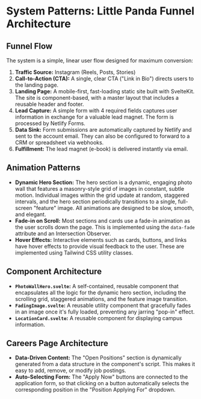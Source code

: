 # System Patterns: Little Panda Funnel Architecture

## Funnel Flow
The system is a simple, linear user flow designed for maximum conversion:

1.  **Traffic Source:** Instagram (Reels, Posts, Stories)
2.  **Call-to-Action (CTA):** A single, clear CTA ("Link in Bio") directs users to the landing page.
3.  **Landing Page:** A mobile-first, fast-loading static site built with SvelteKit. The site is component-based, with a master layout that includes a reusable header and footer.
4.  **Lead Capture:** A simple form with 4 required fields captures user information in exchange for a valuable lead magnet. The form is processed by Netlify Forms.
5.  **Data Sink:** Form submissions are automatically captured by Netlify and sent to the account email. They can also be configured to forward to a CRM or spreadsheet via webhooks.
6.  **Fulfillment:** The lead magnet (e-book) is delivered instantly via email.

## Animation Patterns
- **Dynamic Hero Section:** The hero section is a dynamic, engaging photo wall that features a masonry-style grid of images in constant, subtle motion. Individual images within the grid update at random, staggered intervals, and the hero section periodically transitions to a single, full-screen "feature" image. All animations are designed to be slow, smooth, and elegant.
- **Fade-in on Scroll:** Most sections and cards use a fade-in animation as the user scrolls down the page. This is implemented using the `data-fade` attribute and an Intersection Observer.
- **Hover Effects:** Interactive elements such as cards, buttons, and links have hover effects to provide visual feedback to the user. These are implemented using Tailwind CSS utility classes.

## Component Architecture
- **`PhotoWallHero.svelte`:** A self-contained, reusable component that encapsulates all the logic for the dynamic hero section, including the scrolling grid, staggered animations, and the feature image transition.
- **`FadingImage.svelte`:** A reusable utility component that gracefully fades in an image once it's fully loaded, preventing any jarring "pop-in" effect.
- **`LocationCard.svelte`:** A reusable component for displaying campus information.

## Careers Page Architecture
- **Data-Driven Content:** The "Open Positions" section is dynamically generated from a data structure in the component's script. This makes it easy to add, remove, or modify job postings.
- **Auto-Selecting Form:** The "Apply Now" buttons are connected to the application form, so that clicking on a button automatically selects the corresponding position in the "Position Applying For" dropdown.
